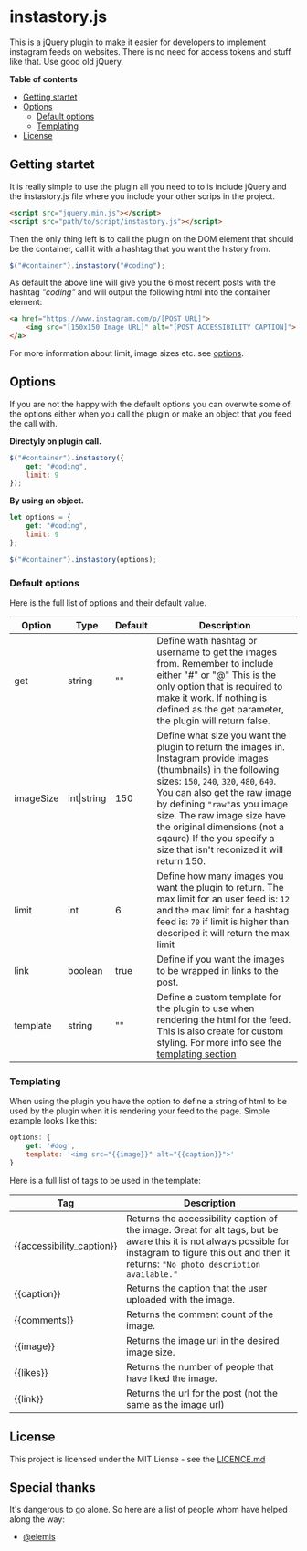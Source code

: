 # instastory.js
This is a jQuery plugin to make it easier for developers to implement instagram feeds on websites. There is no need for access tokens and stuff like that. Use good old jQuery.

**Table of contents**
* [Getting startet](#getting-startet)
* [Options](#options)
    * [Default options](#default-options)
    * [Templating](#templating)
* [License](#license)

## Getting startet
It is really simple to use the plugin all you need to to is include jQuery and the instastory.js file where you include your other scrips in the project.

```html
<script src="jquery.min.js"></script>
<script src="path/to/script/instastory.js"></script>
```

Then the only thing left is to call the plugin on the DOM element that should be the container, call it with a hashtag that you want the history from.

```javascript
$("#container").instastory("#coding");
```

As default the above line will give you the 6 most recent posts with the hashtag _"coding"_ and will output the following html into the container element:

```html
<a href="https://www.instagram.com/p/[POST URL]">
    <img src="[150x150 Image URL]" alt="[POST ACCESSIBILITY CAPTION]">
</a>
```

For more information about limit, image sizes etc. see [options](#options).


## Options
If you are not the happy with the default options you can overwite some of the options either when you call the plugin or make an object that you feed the call with.

**Directyly on plugin call.**
```javascript
$("#container").instastory({
    get: "#coding",
    limit: 9
});
```

**By using an object.**
```javascript
let options = {
    get: "#coding",
    limit: 9
};

$("#container").instastory(options);
```

### Default options
Here is the full list of options and their default value.

| Option | Type | Default | Description |
| ------ | ---- | ------- | ----------- |
| get | string | "" | Define wath hashtag or username to get the images from. Remember to include either "#" or "@" This is the only option that is required to make it work. If nothing is defined as the get parameter, the plugin will return false. |
| imageSize | int\|string | 150 | Define what size you want the plugin to return the images in. Instagram provide images (thumbnails) in the following sizes: `150`, `240`, `320`, `480`, `640`. You can also get the raw image by defining `"raw"`as you image size. The raw image size have the original dimensions (not a sqaure) If the you specify a size that isn't reconized it will return 150. |
| limit | int | 6 | Define how many images you want the plugin to return. The max limit for an user feed is: `12` and the max limit for a hashtag feed is: `70` if limit is higher than descriped it will return the max limit | 
| link | boolean | true | Define if you want the images to be wrapped in links to the post. |
| template | string | "" | Define a custom template for the plugin to use when rendering the html for the feed. This is also create for custom styling. For more info see the [templating section](#templating) |

### Templating
When using the plugin you have the option to define a string of html to be used by the plugin when it is rendering your feed to the page. Simple example looks like this:
```javascript
options: {
    get: '#dog',
    template: '<img src="{{image}}" alt="{{caption}}">'
}
```

Here is a full list of tags to be used in the template:

| Tag | Description |
| --- | ----------- |
| {{accessibility_caption}} | Returns the accessibility caption of the image. Great for alt tags, but be aware this it is not always possible for instagram to figure this out and then it returns: `"No photo description available."` |
| {{caption}} | Returns the caption that the user uploaded with the image. |
| {{comments}} | Returns the comment count of the image. |
| {{image}} | Returns the image url in the desired image size. |
| {{likes}} | Returns the number of people that have liked the image. |
| {{link}} | Returns the url for the post (not the same as the image url) |

## License
This project is licensed under the MIT Liense - see the [LICENCE.md](LICENSE.md)

## Special thanks
It's dangerous to go alone. So here are a list of people whom have helped along the way:
* [@elemis](https://github.com/elemis)
